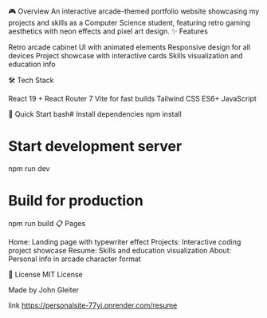 🎮 Overview
An interactive arcade-themed portfolio website showcasing my projects and skills as a Computer Science student, featuring retro gaming aesthetics with neon effects and pixel art design.
✨ Features

Retro arcade cabinet UI with animated elements
Responsive design for all devices
Project showcase with interactive cards
Skills visualization and education info

🛠️ Tech Stack

React 19 + React Router 7
Vite for fast builds
Tailwind CSS
ES6+ JavaScript

🚀 Quick Start
bash# Install dependencies
npm install

# Start development server
npm run dev

# Build for production
npm run build
📋 Pages

Home: Landing page with typewriter effect
Projects: Interactive coding project showcase
Resume: Skills and education visualization
About: Personal info in arcade character format

📄 License
MIT License

Made by John Gleiter

link https://personalsite-77yi.onrender.com/resume 
